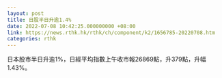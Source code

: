 ```yaml
---
layout: post
title: 日股半日升逾1.4%
date: 2022-07-08 10:42:25.000000000 +08:00
link: https://news.rthk.hk/rthk/ch/component/k2/1656785-20220708.htm
categories: rthk
---
```


日本股市半日升逾1%，日經平均指數上午收市報26869點，升379點，升幅1.43%。

